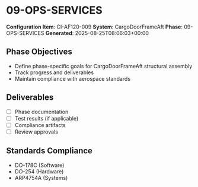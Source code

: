 # 09-OPS-SERVICES

**Configuration Item**: CI-AF120-009
**System**: CargoDoorFrameAft
**Phase**: 09-OPS-SERVICES
**Generated**: 2025-08-25T08:06:03+00:00

## Phase Objectives
- Define phase-specific goals for CargoDoorFrameAft structural assembly
- Track progress and deliverables
- Maintain compliance with aerospace standards

## Deliverables
- [ ] Phase documentation
- [ ] Test results (if applicable)
- [ ] Compliance artifacts
- [ ] Review approvals

## Standards Compliance
- DO-178C (Software)
- DO-254 (Hardware)
- ARP4754A (Systems)

